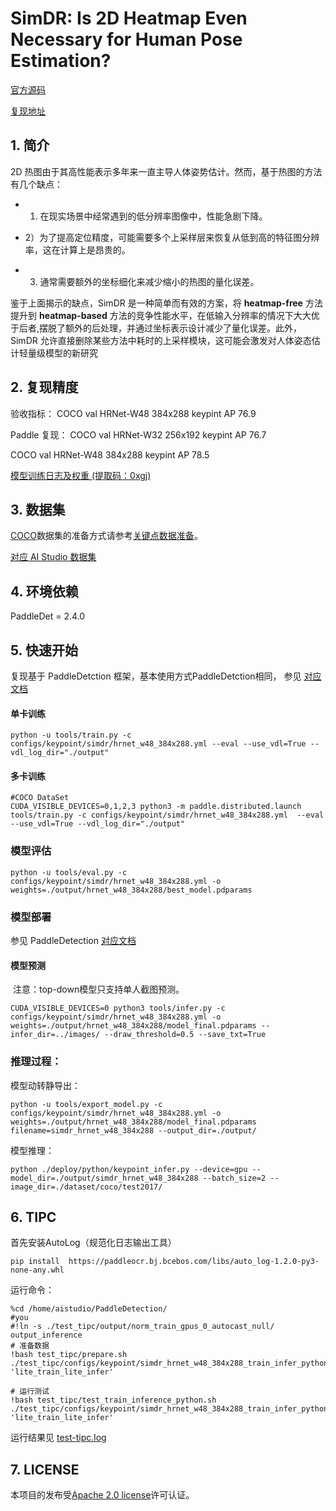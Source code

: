 # SimDR: Is 2D Heatmap Even Necessary for Human Pose Estimation?

[官方源码](https://github.com/leeyegy/SimDR)

[复现地址](https://github.com/ultranity/Paddle-SimDR)

## 1. 简介
2D 热图由于其高性能表示多年来一直主导人体姿势估计。然而，基于热图的方法有几个缺点：

- 1) 在现实场景中经常遇到的低分辨率图像中，性能急剧下降。

- 2）为了提高定位精度，可能需要多个上采样层来恢复从低到高的特征图分辨率，这在计算上是昂贵的。

- 3) 通常需要额外的坐标细化来减少缩小的热图的量化误差。

鉴于上面揭示的缺点，SimDR 是一种简单而有效的方案，将 **heatmap-free** 方法提升到 **heatmap-based** 方法的竞争性能水平，在低输入分辨率的情况下大大优于后者,摆脱了额外的后处理，并通过坐标表示设计减少了量化误差。此外，SimDR 允许直接删除某些方法中耗时的上采样模块，这可能会激发对人体姿态估计轻量级模型的新研究

## 2. 复现精度
验收指标：
COCO val HRNet-W48 384x288 keypint AP 76.9

Paddle 复现：
COCO val HRNet-W32 256x192 keypint AP 76.7

COCO val HRNet-W48 384x288 keypint AP 78.5

[模型训练日志及权重 (提取码：0xgj)](https://pan.baidu.com/s/1VbYH8RyFlFw-vIRpxQQj9A#0xgj)
## 3. 数据集
[COCO](https://cocodataset.org/#keypoints-2017)数据集的准备方式请参考[关键点数据准备](docs/tutorials/PrepareKeypointDataSet_cn.md)。

[对应 AI Studio 数据集](https://aistudio.baidu.com/aistudio/datasetdetail/142126)
## 4. 环境依赖

PaddleDet = 2.4.0

## 5. 快速开始
复现基于 PaddleDetction 框架，基本使用方式PaddleDetction相同， 参见 [对应文档](configs/keypoint/README.md)

#### 单卡训练

```shell
python -u tools/train.py -c configs/keypoint/simdr/hrnet_w48_384x288.yml --eval --use_vdl=True --vdl_log_dir="./output"
```

#### 多卡训练

```shell
#COCO DataSet
CUDA_VISIBLE_DEVICES=0,1,2,3 python3 -m paddle.distributed.launch tools/train.py -c configs/keypoint/simdr/hrnet_w48_384x288.yml  --eval --use_vdl=True --vdl_log_dir="./output"
```

### 模型评估

```shell
python -u tools/eval.py -c configs/keypoint/simdr/hrnet_w48_384x288.yml -o weights=./output/hrnet_w48_384x288/best_model.pdparams
```

### 模型部署
参见 PaddleDetection [对应文档](configs/keypoint/README.md)


#### 模型预测

​    注意：top-down模型只支持单人截图预测。

```shell
CUDA_VISIBLE_DEVICES=0 python3 tools/infer.py -c configs/keypoint/simdr/hrnet_w48_384x288.yml -o weights=./output/hrnet_w48_384x288/model_final.pdparams --infer_dir=../images/ --draw_threshold=0.5 --save_txt=True
```

### 推理过程：

模型动转静导出：

```shell
python -u tools/export_model.py -c configs/keypoint/simdr/hrnet_w48_384x288.yml -o weights=./output/hrnet_w48_384x288/model_final.pdparams filename=simdr_hrnet_w48_384x288 --output_dir=./output/
```

模型推理：

```
python ./deploy/python/keypoint_infer.py --device=gpu --model_dir=./output/simdr_hrnet_w48_384x288 --batch_size=2 --image_dir=./dataset/coco/test2017/
```

## 6. TIPC

首先安装AutoLog（规范化日志输出工具）

```shell
pip install  https://paddleocr.bj.bcebos.com/libs/auto_log-1.2.0-py3-none-any.whl
```

运行命令：

```shell
%cd /home/aistudio/PaddleDetection/
#you
#!ln -s ./test_tipc/output/norm_train_gpus_0_autocast_null/ output_inference
# 准备数据
!bash test_tipc/prepare.sh ./test_tipc/configs/keypoint/simdr_hrnet_w48_384x288_train_infer_python.txt 'lite_train_lite_infer'

# 运行测试
!bash test_tipc/test_train_inference_python.sh ./test_tipc/configs/keypoint/simdr_hrnet_w48_384x288_train_infer_python.txt 'lite_train_lite_infer'
```

运行结果见 [test-tipc.log](./test-tipc.log)
## 7. LICENSE

本项目的发布受[Apache 2.0 license](https://github.com/PaddlePaddle/models/blob/release/2.2/community/repo_template/LICENSE)许可认证。

